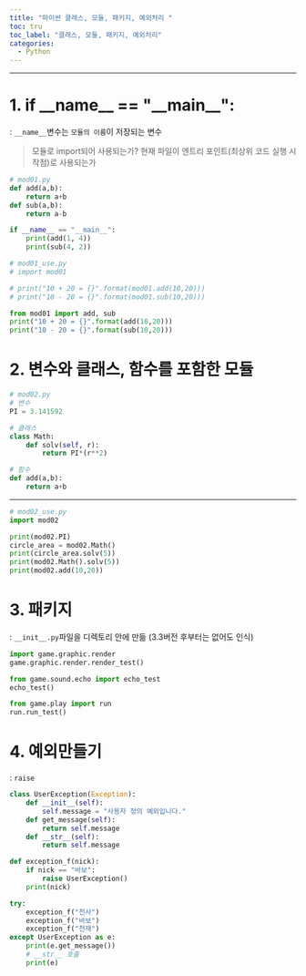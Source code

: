 ```yaml
---
title: "파이썬 클래스, 모듈, 패키지, 예외처리 "
toc: tru
toc_label: "클래스, 모듈, 패키지, 예외처리"
categories:
  - Python
---
```


---


# 1. if \_\_name__ == "\_\_main__":

: `__name__`변수는 `모듈의 이름`이 저장되는 변수

> 모듈로 import되어 사용되는가? 현재 파일이 엔트리 포인트(최상위 코드 실행 시작점)로 사용되는가

```python
# mod01.py
def add(a,b):
    return a+b
def sub(a,b):
    return a-b

if __name__ == "__main__":
    print(add(1, 4))
    print(sub(4, 2))
```

```python
# mod01_use.py
# import mod01

# print("10 + 20 = {}".format(mod01.add(10,20)))
# print("10 - 20 = {}".format(mod01.sub(10,20)))

from mod01 import add, sub
print("10 + 20 = {}".format(add(10,20)))
print("10 - 20 = {}".format(sub(10,20)))
```



# 2. 변수와 클래스, 함수를 포함한 모듈

```python
# mod02.py
# 변수
PI = 3.141592

# 클래스
class Math:
    def solv(self, r):
        return PI*(r**2)

# 함수
def add(a,b):
    return a+b
```

---

```python
# mod02_use.py
import mod02

print(mod02.PI)
circle_area = mod02.Math()
print(circle_area.solv(5))
print(mod02.Math().solv(5))
print(mod02.add(10,20))
```

# 3. 패키지

: `__init__.py`파일을 디렉토리 안에 만듦 (3.3버전 후부터는 없어도 인식)

```python
import game.graphic.render
game.graphic.render.render_test()

from game.sound.echo import echo_test
echo_test()

from game.play import run
run.run_test()
```


# 4. 예외만들기

: `raise`

```python
class UserException(Exception):
    def __init__(self):
        self.message = "사용자 정의 예외입니다."
    def get_message(self):
        return self.message
    def __str__(self):
        return self.message

def exception_f(nick):
    if nick == "바보":
        raise UserException()
    print(nick)

try:
    exception_f("천사")
    exception_f("바보")
    exception_f("천재")
except UserException as e:
    print(e.get_message())
    # __str__ 호출
    print(e)
```

